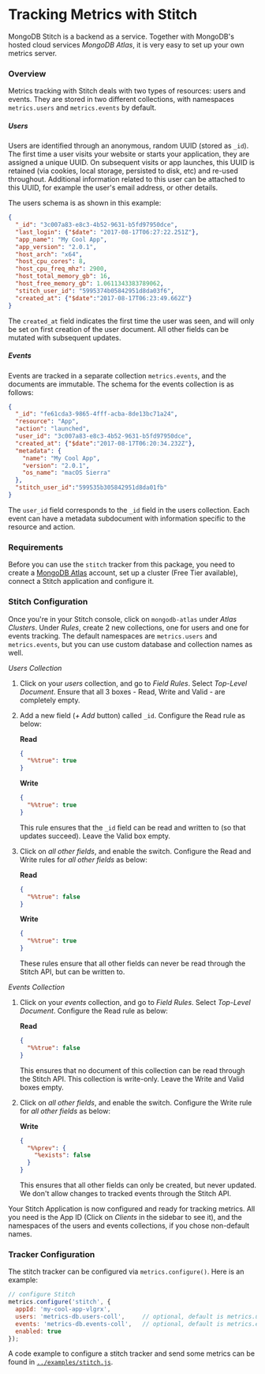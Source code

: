 # Tracking Metrics with Stitch

MongoDB Stitch is a backend as a service. Together with MongoDB's hosted cloud services _MongoDB Atlas_, it is very easy to set up your own metrics server.

### Overview

Metrics tracking with Stitch deals with two types of resources: users and events. They are stored in two different collections, with namespaces `metrics.users` and `metrics.events` by default.

##### Users

Users are identified through an anonymous, random UUID (stored as `_id`). The first time a user visits your website or starts your application, they are assigned a unique UUID. On subsequent visits or app launches, this UUID is retained (via cookies, local storage, persisted to disk, etc) and re-used throughout. Additional information related to this user can be attached to this UUID, for example the user's email address, or other details.

The users schema is as shown in this example:

```json
{
  "_id": "3c007a83-e8c3-4b52-9631-b5fd97950dce",
  "last_login": {"$date": "2017-08-17T06:27:22.251Z"},
  "app_name": "My Cool App",
  "app_version": "2.0.1",
  "host_arch": "x64",
  "host_cpu_cores": 8,
  "host_cpu_freq_mhz": 2900,
  "host_total_memory_gb": 16,
  "host_free_memory_gb": 1.0611343383789062,
  "stitch_user_id": "5995374b05842951d8da03f6",
  "created_at": {"$date":"2017-08-17T06:23:49.662Z"}
}
```

The `created_at` field indicates the first time the user was seen, and will only be set on first creation of the user document. All other fields can be mutated with subsequent updates.

##### Events

Events are tracked in a separate collection `metrics.events`, and the documents are immutable. The schema for the events collection is as follows:

```json
{
  "_id": "fe61cda3-9865-4fff-acba-8de13bc71a24",
  "resource": "App",
  "action": "launched",
  "user_id": "3c007a83-e8c3-4b52-9631-b5fd97950dce",
  "created_at": {"$date":"2017-08-17T06:20:34.232Z"},
  "metadata": {
    "name": "My Cool App",
    "version": "2.0.1",
    "os_name": "macOS Sierra"
  },
  "stitch_user_id":"599535b305842951d8da01fb"
}
```

The `user_id` field corresponds to the `_id` field in the users collection. Each event
can have a metadata subdocument with information specific to the resource and action.


### Requirements

Before you can use the `stitch` tracker from this package, you need to create a [MongoDB Atlas](https://cloud.mongodb.com) account, set up a cluster (Free Tier available), connect a Stitch application and configure it.

### Stitch Configuration

Once you're in your Stitch console, click on `mongodb-atlas` under _Atlas Clusters_. Under _Rules_, create 2 new collections, one for users and one for events tracking. The default namespaces are `metrics.users` and `metrics.events`, but you can use custom database and collection names as well.

*Users Collection*

1. Click on your _users_ collection, and go to _Field Rules_. Select _Top-Level Document_. Ensure that all 3 boxes - Read, Write and Valid - are completely empty.
2. Add a new field (_+ Add_ button) called `_id`. Configure the Read rule as below:

    **Read**
    ```json
    {
      "%%true": true
    }
    ```
    **Write**
    ```json
    {
      "%%true": true
    }
    ```
    This rule ensures that the `_id` field can be read and written to (so that updates succeed). Leave the Valid box empty.
3. Click on _all other fields_, and enable the switch. Configure the Read and Write rules for _all other fields_ as below:

    **Read**
    ```json
    {
      "%%true": false
    }
    ```
    **Write**
    ```json
    {
      "%%true": true
    }
    ```
    These rules ensure that all other fields can never be read through the Stitch API, but can be written to.


*Events Collection*

1. Click on your _events_ collection, and go to _Field Rules_. Select _Top-Level Document_. Configure the Read rule as below:

    **Read**
    ```json
    {
      "%%true": false
    }
    ```
    This ensures that no document of this collection can be read through the Stitch API. This collection is write-only. Leave the Write and Valid boxes empty.

2. Click on _all other fields_, and enable the switch. Configure the Write rule for _all other fields_ as below:

    **Write**
    ```json
    {
      "%%prev": {
        "%exists": false
      }
    }
    ```
    This ensures that all other fields can only be created, but never updated. We don't allow changes to tracked events through the Stitch API.

Your Stitch Application is now configured and ready for tracking metrics. All you need is the App ID (Click on _Clients_ in the sidebar to see it), and the namespaces of the users and events collections, if you chose non-default names.


### Tracker Configuration

The stitch tracker can be configured via `metrics.configure()`. Here is an example:

```js
// configure Stitch
metrics.configure('stitch', {
  appId: 'my-cool-app-vlgrx',
  users: 'metrics-db.users-coll',     // optional, default is metrics.users
  events: 'metrics-db.events-coll',   // optional, default is metrics.events
  enabled: true
});
```

A code example to configure a stitch tracker and send some metrics can be found in [`../examples/stitch.js`](../examples/stitch.js).
